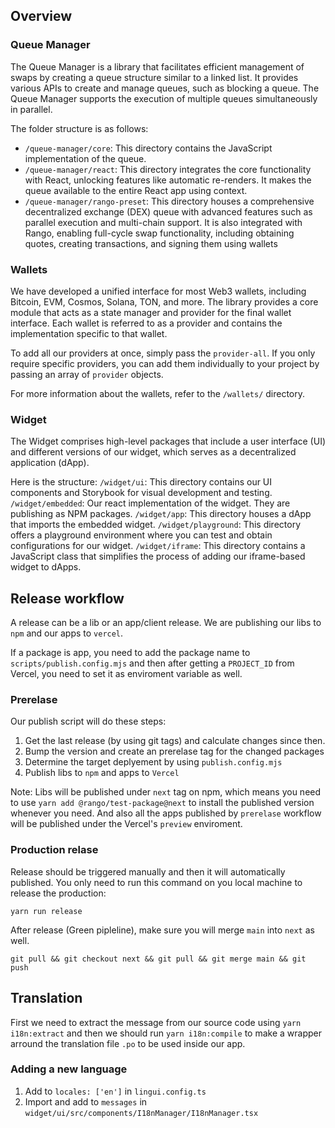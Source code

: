 ## Overview

### Queue Manager

The Queue Manager is a library that facilitates efficient management of swaps by creating a queue structure similar to a linked list. It provides various APIs to create and manage queues, such as blocking a queue. The Queue Manager supports the execution of multiple queues simultaneously in parallel.

The folder structure is as follows:

- `/queue-manager/core`: This directory contains the JavaScript implementation of the queue.
- `/queue-manager/react`: This directory integrates the core functionality with React, unlocking features like automatic re-renders. It makes the queue available to the entire React app using context.
- `/queue-manager/rango-preset`: This directory houses a comprehensive decentralized exchange (DEX) queue with advanced features such as parallel execution and multi-chain support. It is also integrated with Rango, enabling full-cycle swap functionality, including obtaining quotes, creating transactions, and signing them using wallets


### Wallets

We have developed a unified interface for most Web3 wallets, including Bitcoin, EVM, Cosmos, Solana, TON, and more. The library provides a core module that acts as a state manager and provider for the final wallet interface. Each wallet is referred to as a provider and contains the implementation specific to that wallet.

To add all our providers at once, simply pass the `provider-all`. If you only require specific providers, you can add them individually to your project by passing an array of `provider` objects.

For more information about the wallets, refer to the `/wallets/` directory.


### Widget

The Widget comprises high-level packages that include a user interface (UI) and different versions of our widget, which serves as a decentralized application (dApp). 

Here is the structure:
`/widget/ui`: This directory contains our UI components and Storybook for visual development and testing.
`/widget/embedded`: Our react implementation of the widget. They are publishing as NPM packages.
`/widget/app`: This directory houses a dApp that imports the embedded widget.
`/widget/playground`: This directory offers a playground environment where you can test and obtain configurations for our widget.
`/widget/iframe`: This directory contains a JavaScript class that simplifies the process of adding our iframe-based widget to dApps.

## Release workflow

A release can be a lib or an app/client release. We are publishing our libs to `npm` and our apps to `vercel`.

If a package is app, you need to add the package name to `scripts/publish.config.mjs` and then after getting a `PROJECT_ID` from Vercel, you need to set it as enviroment variable as well.

### Prerelase

Our publish script will do these steps:

1. Get the last release (by using git tags) and calculate changes since then.
2. Bump the version and create an prerelase tag for the changed packages
3. Determine the target deplyement by using `publish.config.mjs`
4. Publish libs to `npm` and apps to `Vercel`

Note:
Libs will be published under `next` tag on npm, which means you need to use `yarn add @rango/test-package@next` to install the published version whenever you need.
And also all the apps published by `prerelase` workflow will be published under the Vercel's `preview` enviroment. 

### Production relase

Release should be triggered manually and then it will automatically published. You only need to run this command on you local machine to release the production:

`yarn run release`

After release (Green pipleline), make sure you will merge `main` into `next` as well. 

`git pull && git checkout next && git pull && git merge main && git push`

## Translation

First we need to extract the message from our source code using `yarn i18n:extract` and then we should run `yarn i18n:compile` to make a wrapper arround the translation file `.po` to be used inside our app.

### Adding a new language

1. Add to `locales: ['en']` in `lingui.config.ts`
2. Import and add to `messages` in `widget/ui/src/components/I18nManager/I18nManager.tsx`